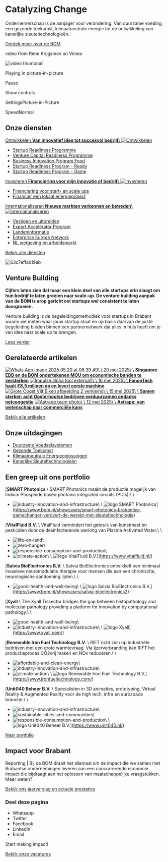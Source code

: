 # Catalyzing Change

Ondernemerschap is de aanjager voor verandering. Van duurzame voeding, een gezonde toekomst, klimaatneutrale energie tot de ontwikkeling van kansrijke sleuteltechnologieën.

[Ontdek meer over de BOM](https://www.bom.nl/over-bom)

video from Rene Krijgsman on Vimeo

![video thumbnail](https://i.vimeocdn.com/video/1802691045-123c17103e5afa9113d67cc9314410278727d7ae63d27009c94e2befd153a842-d?mw=80&q=85)

Playing in picture-in-picture

Pause

Show controls

SettingsPicture-in-Picture

SpeedNormal

## Onze diensten

[Ontwikkelen **Van innovatief idee tot succesvol bedrijf**\\
![Ontwikkelen](https://bom-nl.ams3.cdn.digitaloceanspaces.com/main/segment-icon/60f69ac09a144.svg)](https://www.bom.nl/ontwikkelen)

- [Startup Readiness Programme](https://www.bom.nl/ontwikkelen/product/startup-readiness-program)
- [Venture Capital Readiness Programme](https://www.bom.nl/ontwikkelen/product/venture-capital-readiness-programme)
- [Business Innovation Program Food](https://www.bom.nl/ontwikkelen/product/business-innovation-program-food)
- [Startup Readiness Program - Ready](https://www.bom.nl/ontwikkelen/product/startup-readiness-program-ready)
- [Startup Readiness Program - Game](https://www.bom.nl/ontwikkelen/product/startup-readiness-program-game)

[Investeren **Financiering voor mijn innovatie of bedrijf**\\
![Investeren](https://bom-nl.ams3.cdn.digitaloceanspaces.com/main/segment-icon/60f69ab121bc3.svg)](https://www.bom.nl/investeren)

- [Financiering voor start- en scale ups](https://www.bom.nl/investeren/product/investments)
- [Financier een lokaal energieproject](https://www.bom.nl/investeren/product/investeren-in-duurzame-elektriciteit)

[Internationaliseren **Nieuwe markten verkennen en betreden**\\
![Internationaliseren](https://bom-nl.ams3.cdn.digitaloceanspaces.com/main/segment-icon/60f69a8600592.svg)](https://www.bom.nl/internationaliseren)

- [Vestigen en uitbreiden](https://www.bom.nl/internationaliseren/product/vestigen-in-brabant)
- [Export Accelerator Program](https://www.bom.nl/internationaliseren/product/export-accelerator-program)
- [Landeninformatie](https://www.bom.nl/internationaliseren/product/landeninformatie)
- [Enterprise Europe Network](https://www.bom.nl/internationaliseren/product/een)
- [NL wetgeving en arbeidsmarkt](https://www.bom.nl/internationaliseren/product/arbeidsmarkt-en-wetgeving)

[Bekijk alle diensten](https://www.bom.nl/diensten)

![63c7effab19ab](https://bom-nl.ams3.cdn.digitaloceanspaces.com/_resized/archief/images/_736xAUTO_crop_center-center_none/63c7effab19ab.jpg)

## Venture Building

**Cijfers laten zien dat maar een klein deel van alle startups erin slaagt om hun bedrijf te laten groeien naar scale-up. De venture building aanpak van de BOM is erop gericht om startups wel consistent te laten doorgroeien.**

Venture building is de begeleidingsmethodiek voor startups in Brabant waarin we meten waar jouw startup staat en op basis daarvan de juiste begeleiding bieden binnen een partnernetwerk dat alles in huis heeft om je van idee naar scale up te brengen.

[Lees verder](https://www.bom.nl/venture-building)

## Gerelateerde artikelen

[![Whats App Image 2025 05 20 at 06 39 49](https://bom-nl.ams3.cdn.digitaloceanspaces.com/_resized/_600x400_crop_center-center_none/WhatsApp-Image-2025-05-20-at-06.39.49.jpeg)\\
\\
20 mei 2025\\
\\
**Singapore EDB en de BOM ondertekenen MOU om economische banden te versterken**](https://www.bom.nl/actueel/singapore-edb-en-de-bom-ondertekenen-mou-om-economische-banden-te-versterken) [![Impulse alpha tool external1](https://bom-nl.ams3.cdn.digitaloceanspaces.com/_resized/_600x400_crop_center-center_none/impulse_alpha_tool_external1.jpg)\\
\\
16 mei 2025\\
\\
**FononTech haalt €8,5 miljoen op en levert eerste machine**](https://www.bom.nl/actueel/fonontech-haalt-8-5-miljoen-op-en-levert-eerste-machine) [![Grote Oogst Vijf Eiken afbeelding 2 verkleind](https://bom-nl.ams3.cdn.digitaloceanspaces.com/_resized/_600x400_crop_center-center_none/Grote-Oogst-Vijf-Eiken-afbeelding-2-verkleind.png)\\
\\
15 mei 2025\\
\\
**Samen sterker: acht Oosterhoutse bedrijven verduurzamen ondanks netcongestie**](https://www.bom.nl/actueel/samen-sterker-acht-oosterhoutse-bedrijven-verduurzamen-ondanks-netcongestie) [![Astrape team photo](https://bom-nl.ams3.cdn.digitaloceanspaces.com/_resized/_600x400_crop_center-center_none/Astrape-team-photo.jpg)\\
\\
12 mei 2025\\
\\
**Astrape: van wetenschap naar commerciële kans**](https://www.bom.nl/actueel/astrape-van-wetenschap-naar-commerci%C3%ABle-kans)

[Bekijk alle artikelen](https://www.bom.nl/actueel)

## Onze uitdagingen

- [Duurzame Voedselsystemen](https://www.bom.nl/duurzame-voedselsystemen)
- [Gezonde Toekomst](https://www.bom.nl/gezonde-toekomst)
- [Klimaatneutrale Energieoplossingen](https://www.bom.nl/klimaatneutrale-energieoplossingen)
- [Kansrijke Sleuteltechnologieën](https://www.bom.nl/kansrijke-sleuteltechnologieen)

## Een greep uit ons portfolio

[**SMART Photonics** \\
SMART Photonics maakt de productie mogelijk van Indium Phosphide based photonic integrated circuits (PICs).\\
\\
- ![industry-innovation-and-infrastructure](https://bom-nl.ams3.cdn.digitaloceanspaces.com/main/portfolio-goal-icon/industry-innovation-and-infrastructure.svg)\\
\\
![logo SMART Photonics](https://bom-nl.ams3.cdn.digitaloceanspaces.com/_resized/portfolio/_400xAUTO_crop_center-center_none/16d6f56f-be49-eb11-bb23-000d3ab9bf87.png)](https://www.bom.nl/showcases/smart-photonics-brabantse-gamechanger-verovert-de-wereld-met-sleuteltechnologie)

[**VitalFluid B.V.** \\
VitalFluid vermindert het gebruik van kunstmest en pesticiden door de desinfecterende werking van Plasma Activated Water.\\
\\
- ![life-on-land](https://bom-nl.ams3.cdn.digitaloceanspaces.com/main/portfolio-goal-icon/life-on-land.svg)\\
- ![zero-hunger](https://bom-nl.ams3.cdn.digitaloceanspaces.com/main/portfolio-goal-icon/zero-hunger.svg)\\
- ![responsible-consumption-and-production](https://bom-nl.ams3.cdn.digitaloceanspaces.com/main/portfolio-goal-icon/responsible-consumption-and-production.svg)\\
- ![climate-action](https://bom-nl.ams3.cdn.digitaloceanspaces.com/main/portfolio-goal-icon/climate-action.svg)\\
\\
![logo VitalFluid B.V.](https://bom-nl.ams3.cdn.digitaloceanspaces.com/_resized/portfolio/_400xAUTO_crop_center-center_none/5ad6f56f-be49-eb11-bb23-000d3ab9bf87.png)](https://www.vitalfluid.nl/)

[**Salvia BioElectronics B.V.** \\
Salvia BioElectronics ontwikkelt een minimaal invasieve neuromodulatie therapie voor mensen die aan een chronische, neurologische aandoening lijden.\\
\\
- ![good-health-and-well-being](https://bom-nl.ams3.cdn.digitaloceanspaces.com/main/portfolio-goal-icon/good-health-and-well-being.svg)\\
\\
![logo Salvia BioElectronics B.V.](https://bom-nl.ams3.cdn.digitaloceanspaces.com/_resized/portfolio/_400xAUTO_crop_center-center_none/f0d5f56f-be49-eb11-bb23-000d3ab9bf87.png)](https://www.bom.nl/showcases/salvia-bioelectronics2)

[**Xyall** \\
The Xyall Tissector bridges the gap between histopathology and molecular pathology providing a platform for innovation by computational pathology.\\
\\
- ![good-health-and-well-being](https://bom-nl.ams3.cdn.digitaloceanspaces.com/main/portfolio-goal-icon/good-health-and-well-being.svg)\\
- ![industry-innovation-and-infrastructure](https://bom-nl.ams3.cdn.digitaloceanspaces.com/main/portfolio-goal-icon/industry-innovation-and-infrastructure.svg)\\
\\
![logo Xyall](https://bom-nl.ams3.cdn.digitaloceanspaces.com/_resized/portfolio/_400xAUTO_crop_center-center_none/76d6f56f-be49-eb11-bb23-000d3ab9bf87.png)](https://www.xyall.com/)

[**Renewable Iron Fuel Technology B.V.** \\
RIFT richt zich op industriële bedrijven met een grote warmtevraag. Via ijzerverbranding kan RIFT het productieproces CO2vrij maken en NOx reduceren.\\
\\
- ![affordable-and-clean-energy](https://bom-nl.ams3.cdn.digitaloceanspaces.com/main/portfolio-goal-icon/affordable-and-clean-energy.svg)\\
- ![industry-innovation-and-infrastructure](https://bom-nl.ams3.cdn.digitaloceanspaces.com/main/portfolio-goal-icon/industry-innovation-and-infrastructure.svg)\\
- ![climate-action](https://bom-nl.ams3.cdn.digitaloceanspaces.com/main/portfolio-goal-icon/climate-action.svg)\\
\\
![logo Renewable Iron Fuel Technology B.V.](https://bom-nl.ams3.cdn.digitaloceanspaces.com/_resized/portfolio/_400xAUTO_crop_center-center_none/fdfa9c07-b946-ec11-8c62-000d3ab86fe1.png)](https://www.ironfueltechnology.com/)

[**Unit040 Beheer B.V.** \\
Specialisten in 3D animaties, prototyping, Virtual Reality & Augmented Reality voor de high tech, infra en aurospace branche.\\
\\
- ![industry-innovation-and-infrastructure](https://bom-nl.ams3.cdn.digitaloceanspaces.com/main/portfolio-goal-icon/industry-innovation-and-infrastructure.svg)\\
- ![sustainable-cities-and-communities](https://bom-nl.ams3.cdn.digitaloceanspaces.com/main/portfolio-goal-icon/sustainable-cities-and-communities.svg)\\
- ![responsible-consumption-and-production](https://bom-nl.ams3.cdn.digitaloceanspaces.com/main/portfolio-goal-icon/responsible-consumption-and-production.svg)\\
\\
![logo Unit040 Beheer B.V.](https://bom-nl.ams3.cdn.digitaloceanspaces.com/_resized/portfolio/_400xAUTO_crop_center-center_none/4ed6f56f-be49-eb11-bb23-000d3ab9bf87.png)](https://www.unit040.nl/)

[Naar portfolio](https://www.bom.nl/portfolio)

## Impact voor Brabant

Reporting \| Bij de BOM draait het allemaal om de impact die we samen met Brabantse ondernemingen leveren aan een concurrerende economie. Impact die bijdraagt aan het oplossen van maatschappelijke vraagstukken. Meer weten?

[Bekijk ons jaarverslag en actuele prestaties](https://prestaties.bom.nl/)

### Deel deze pagina

- Whatsapp
- Twitter
- Facebook
- LinkedIn
- Email

Start making impact!

[Bekijk onze vacatures](https://www.bom.nl/werken-bij-de-bom)